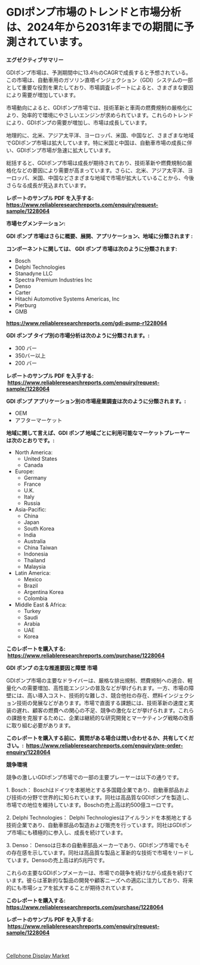 <p><h1>GDIポンプ市場のトレンドと市場分析は、2024年から2031年までの期間に予測されています。</h1></p><p><strong>エグゼクティブサマリー</strong></p>
<p><p>GDIポンプ市場は、予測期間中に13.4％のCAGRで成長すると予想されている。この市場は、自動車用のガソリン直噴インジェクション（GDI）システムの一部として重要な役割を果たしており、市場調査レポートによると、さまざまな要因により需要が増加しています。</p><p>市場動向によると、GDIポンプ市場では、技術革新と車両の燃費規制の厳格化により、効率的で環境にやさしいエンジンが求められています。これらのトレンドにより、GDIポンプの需要が増加し、市場は成長しています。</p><p>地理的に、北米、アジア太平洋、ヨーロッパ、米国、中国など、さまざまな地域でGDIポンプ市場は拡大しています。特に米国と中国は、自動車市場の成長に伴い、GDIポンプ市場が急速に拡大しています。</p><p>総括すると、GDIポンプ市場は成長が期待されており、技術革新や燃費規制の厳格化などの要因により需要が高まっています。さらに、北米、アジア太平洋、ヨーロッパ、米国、中国などさまざまな地域で市場が拡大していることから、今後さらなる成長が見込まれています。</p></p>
<p><strong>レポートのサンプル PDF を入手する: <a href="https://www.reliableresearchreports.com/enquiry/request-sample/1228064">https://www.reliableresearchreports.com/enquiry/request-sample/1228064</a></strong></p>
<p><strong>市場セグメンテーション:</strong></p>
<p><strong> GDI ポンプ 市場はさらに概要、展開、アプリケーション、地域に分類されます :</strong></p>
<p><strong>コンポーネントに関しては、 GDI ポンプ 市場は次のように分類されます: &nbsp;</strong></p>
<p><ul><li>Bosch</li><li>Delphi Technologies</li><li>Stanadyne LLC</li><li>Spectra Premium Industries Inc</li><li>Denso</li><li>Carter</li><li>Hitachi Automotive Systems Americas, Inc</li><li>Pierburg</li><li>GMB</li></ul></p>
<p><strong><a href="https://www.reliableresearchreports.com/gdi-pump-r1228064">https://www.reliableresearchreports.com/gdi-pump-r1228064</a></strong></p>
<p><strong> GDI ポンプ タイプ別の市場分析は次のように分類されます。:</strong></p>
<p><ul><li>300 バー</li><li>350バー以上</li><li>200 バー</li></ul></p>
<p><strong>レポートのサンプル PDF を入手する: &nbsp;<a href="https://www.reliableresearchreports.com/enquiry/request-sample/1228064">https://www.reliableresearchreports.com/enquiry/request-sample/1228064</a></strong></p>
<p><strong> GDI ポンプ アプリケーション別の市場産業調査は次のように分類されます。:</strong></p>
<p><ul><li>OEM</li><li>アフターマーケット</li></ul></p>
<p><strong>地域に関して言えば、GDI ポンプ 地域ごとに利用可能なマーケットプレーヤーは次のとおりです。:</strong></p>
<p><ul>
    <li>
        North America:
        <ul>
            <li>United States</li>
            <li>Canada</li>
        </ul>
    </li>
    <li>
        Europe:
        <ul>
            <li>Germany</li>
            <li>France</li>
            <li>U.K.</li>
            <li>Italy</li>
            <li>Russia</li>
        </ul>
    </li>
    <li>
        Asia-Pacific:
        <ul>
            <li>China</li>
            <li>Japan</li>
            <li>South Korea</li>
            <li>India</li>
            <li>Australia</li>
            <li>China Taiwan</li>
            <li>Indonesia</li>
            <li>Thailand</li>
            <li>Malaysia</li>
        </ul>
    </li>
    <li>
        Latin America:
        <ul>
            <li>Mexico</li>
            <li>Brazil</li>
            <li>Argentina Korea</li>
            <li>Colombia</li>
        </ul>
    </li>
    <li>
        Middle East & Africa:
        <ul>
            <li>Turkey</li>
            <li>Saudi</li>
            <li>Arabia</li>
            <li>UAE</li>
            <li>Korea</li>
        </ul>
    </li>
    </ul></p>
<p><strong>このレポートを購入する: &nbsp;<a href="https://www.reliableresearchreports.com/purchase/1228064">https://www.reliableresearchreports.com/purchase/1228064</a></strong></p>
<p><strong>GDI ポンプ の主な推進要因と障壁 市場</strong></p>
<p><p>GDIポンプ市場の主要なドライバーは、厳格な排出規制、燃費規制への適合、軽量化への需要増加、高性能エンジンの普及などが挙げられます。一方、市場の障壁には、高い導入コスト、技術的な難しさ、競合他社の存在、燃料インジェクション技術の発展などがあります。市場で直面する課題には、技術革新の速度と実装の遅れ、顧客の燃費への関心の不足、競争の激化などが挙げられます。これらの課題を克服するために、企業は継続的な研究開発とマーケティング戦略の改善に取り組む必要があります。</p></p>
<p><strong>このレポートを購入する前に、質問がある場合は問い合わせるか、共有してください。:&nbsp; <a href="https://www.reliableresearchreports.com/enquiry/pre-order-enquiry/1228064">https://www.reliableresearchreports.com/enquiry/pre-order-enquiry/1228064</a></strong></p>
<p><strong>競争環境</strong></p>
<p><p>競争の激しいGDIポンプ市場での一部の主要プレーヤーは以下の通りです。</p><p>1. Bosch： Boschはドイツを本拠地とする多国籍企業であり、自動車部品および技術の分野で世界的に知られています。同社は高品質なGDIポンプを製造し、市場での地位を維持しています。Boschの売上高は約500億ユーロです。</p><p>2. Delphi Technologies： Delphi Technologiesはアイルランドを本拠地とする技術企業であり、自動車部品の製造および販売を行っています。同社はGDIポンプ市場にも積極的に参入し、成長を続けています。</p><p>3. Denso： Densoは日本の自動車部品メーカーであり、GDIポンプ市場でもその存在感を示しています。同社は高品質な製品と革新的な技術で市場をリードしています。Densoの売上高は約5兆円です。</p><p>これらの主要なGDIポンプメーカーは、市場での競争を続けながら成長を続けています。彼らは革新的な製品の開発や顧客ニーズへの適応に注力しており、将来的にも市場シェアを拡大することが期待されています。</p></p>
<p><strong>このレポートを購入する: &nbsp; <a href="https://www.reliableresearchreports.com/purchase/1228064">https://www.reliableresearchreports.com/purchase/1228064</a></strong></p>
<p><strong>レポートのサンプル PDF を入手する: &nbsp;<a href="https://www.reliableresearchreports.com/enquiry/request-sample/1228064">https://www.reliableresearchreports.com/enquiry/request-sample/1228064</a></strong><strong></strong></p>
<p>&nbsp;</p>
<p><p><a href="https://forested-sushi-9b0.notion.site/Cellphone-Display-Market-Size-Reveals-the-Best-Marketing-Channels-In-Global-Industry-59ecd7d9d63047c19ae353d2951fcbb8">Cellphone Display Market</a></p></p>